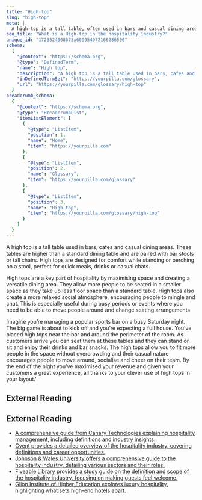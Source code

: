 ```yaml
---
title: "High-top"
slug: "high-top"
meta: |
  A high-top is a tall table, often used in bars and casual dining areas, where guests can stand or sit on high stools. It promotes a relaxed, social atmosphere.
seo_title: "What is a High-top in the hospitality industry?"
unique_id: "1723824008673x609954972166286500"
schema:
  {
    "@context": "https://schema.org",
    "@type": "DefinedTerm",
    "name": "High top",
    "description": "A high top is a tall table used in bars, cafes and casual dining areas. These tables are higher than a standard dining table and are paired with bar stools or tall chairs. High tops are designed for comfort while standing or perching on a stool.",
    "inDefinedTermSet": "https://yourpilla.com/glossary",
    "url": "https://yourpilla.com/glossary/high-top"
  }
breadcrumb_schema:
  {
    "@context": "https://schema.org",
    "@type": "BreadcrumbList",
    "itemListElement": [
      {
        "@type": "ListItem",
        "position": 1,
        "name": "Home",
        "item": "https://yourpilla.com"
      },
      {
        "@type": "ListItem",
        "position": 2,
        "name": "Glossary",
        "item": "https://yourpilla.com/glossary"
      },
      {
        "@type": "ListItem",
        "position": 3,
        "name": "High-top",
        "item": "https://yourpilla.com/glossary/high-top"
      }
    ]
  }
---
```


A high top is a tall table used in bars, cafes and casual dining areas. These tables are higher than a standard dining table and are paired with bar stools or tall chairs. High tops are designed for comfort while standing or perching on a stool, perfect for quick meals, drinks or casual chats.

High tops are a key part of hospitality by maximising space and creating a versatile dining area. They allow more people to be seated in a smaller space as they take up less floor space than a standard table. High tops also create a more relaxed social atmosphere, encouraging people to mingle and chat. This is especially useful during busy periods or events where you need to be able to move people around and change seating arrangements.

Imagine you’re managing a popular sports bar on a busy Saturday night. The big game is about to kick off and you’re expecting a full house. You’ve placed high tops near the bar and around the perimeter of the room. As customers arrive you can seat them at these tables and they can stand or sit and enjoy their drinks and bar snacks. The high tops allow you to fit more people in the space without overcrowding and their casual nature encourages people to move around, socialise and cheer on their team. By the end of the night you’ve maximised your revenue and given your customers a great experience, all thanks to your clever use of high tops in your layout.'

## External Reading



## External Reading

*   [A comprehensive guide from Canary Technologies explaining hospitality management, including definitions and industry insights.](https://www.canarytechnologies.com/hotel-terminology/hospitality-management)
*   [Cvent provides a detailed overview of the hospitality industry, covering definitions and career opportunities.](https://www.cvent.com/en/blog/hospitality/what-is-the-hospitality-industry)
*   [Johnson & Wales University offers a comprehensive guide to the hospitality industry, detailing various sectors and their roles.](https://online.jwu.edu/blog/your-comprehensive-guide-hospitality-industry/)
*   [Fiveable Library provides a study guide on the definition and scope of the hospitality industry, focusing on making guests feel welcome.](https://library.fiveable.me/hospitality-management/unit-1/definition-scope-hospitality-industry/study-guide/u7qtIc5mHWGyrnOK)
*   [Glion Institute of Higher Education explores luxury hospitality, highlighting what sets high-end hotels apart.](https://www.glion.edu/magazine/guide-to-luxury-hospitality/)